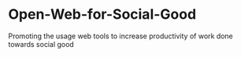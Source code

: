 # Open-Web-for-Social-Good
Promoting the usage web tools to increase productivity of work done towards social good
